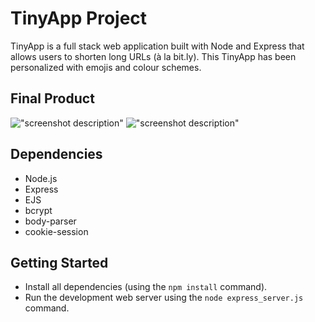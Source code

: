 # TinyApp Project

TinyApp is a full stack web application built with Node and Express that allows users to shorten long URLs (à la bit.ly).
This TinyApp has been personalized with emojis and colour schemes.

## Final Product

!["screenshot description"](#)
!["screenshot description"](#)

## Dependencies

- Node.js
- Express
- EJS
- bcrypt
- body-parser
- cookie-session

## Getting Started

- Install all dependencies (using the `npm install` command).
- Run the development web server using the `node express_server.js` command.